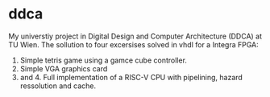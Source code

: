 # ddca
My universtiy project in Digital Design and Computer Architecture (DDCA) at TU Wien.
The sollution to four excersises solved in vhdl for a Integra FPGA:

1. Simple tetris game using a gamce cube controller.
2. Simple VGA graphics card
3. and 4. Full implementation of a RISC-V CPU with pipelining, hazard ressolution and cache.
